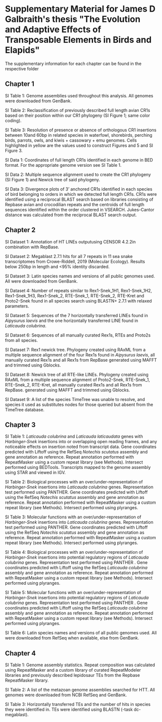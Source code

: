# Supplementary Material for James D Galbraith's thesis "The Evolution and Adaptive Effects of Transposable Elements in Birds and Elapids"

The supplementary information for each chapter can be found in the respective folder

## Chapter 1

SI Table 1: Genome assemblies used throughout this analysis. All genomes were downloaded from GenBank.

SI Table 2: Reclassification of previously described full length avian CR1s based on their position within our CR1 phylogeny (SI Figure 1; same color coding).

SI Table 3: Resolution of presence or absence of orthologous CR1 insertions between 10and 60bp in related species in waterfowl, shorebirds, perching birds, parrots, owls, and kiwis + cassowary + emu genomes. Cells highlighted in yellow are the values used to construct Figures and 5 and SI Figure 3.

SI Data 1: Coordinates of full length CR1s identified in each genome in BED format. For the appropriate genome version see SI Table 1.

SI Data 2: Multiple sequence alignment used to create the CR1 phylogeny (SI Figure 1) and Newick tree of said phylogeny.

SI Data 3: Divergence plots of 3’ anchored CR1s identified in each species of bird belonging to orders in which we detected full length CR1s. CR1s were identified using a reciprocal BLAST search based on libraries consisting of Repbase avian and crocodilian repeats and the centroids of full length sequences identified within the order clustered in VSEARCH. Jukes-Cantor distance was calculated from the reciprocal BLAST search output.


## Chapter 2

SI Dataset 1: Annotation of HT LINEs  outputusing CENSOR 4.2.2in combination with RepBase.

SI Dataset 2: Megablast 2.7.1 hits for all 7 repeats in 11 sea snake transcriptomes from Crowe-Riddell, 2019 (Molecular Ecology). Results below 250bp in length and <95% identity discarded.

SI Dataset 3: Latin species names and versions of all public genomes used. All were downloaded from GenBank.

SI Dataset 4: Number of repeats similar to Rex1-Snek_1H1, Rex1-Snek_1H2, Rex1-Snek_1H3, Rex1-Snek_2, RTE-Snek_1, RTE-Snek_2, RTE-Kret and Proto2-Snek found in all species search using BLASTN+ 2.7.1 with relaxed parameters.

SI Dataset 5: Sequences of the 7 horizontally transferred LINEs found in _Aipysurus laevis_ and the one horizontally transferred LINE found in _Laticauda colubrina_.

SI Dataset 6: Sequences of all manually curated Rex1s, RTEs and Proto2s from all species.

SI Dataset 7: Rex1 newick tree. Phylogeny created using RAxML from a multiple sequence alignment of the four Rex1s found in _Aipysurus laevis_, all manually curated Rex1s and all Rex1s from RepBase generated using MAFFT and trimmed using Gblocks.

SI Dataset 8: Newick tree of all RTE-like LINEs. Phylogeny created using RAxML from a multiple sequence alignment of Proto2-Snek, RTE-Snek_1, RTE-Snek_2, RTE-Kret, all manually curated Rex1s and all Rex1s from RepBase. generated using MAFFT and trimmed using Gblocks.

SI Dataset 9: A list of the species TimeTree was unable to resolve, and species it used as substitutes nodes for those queried but absent from the TimeTree database.


## Chapter 3

SI Table 1: _Laticauda colubrina_ and _Laticauda laticaudata_ genes with _Harbinger-Snek_ insertions into or overlapping open reading frames, and any noticeable effects on insertion noted from transcript data. Gene coordinates predicted with Liftoff using the RefSeq _Notechis scutatus_ assembly and gene annotation as reference. Repeat annotation performed with RepeatMasker using a custom repeat library (see Methods). Intersect performed using BEDTools. Transcripts mapped to the genome assembly using STAR and viewed in IGV.

SI Table 2: Biological processes with an over/under-representation of _Harbinger-Snek_ insertions into _Laticauda colubrina_ genes. Representation test performed using PANTHER. Gene coordinates predicted with Liftoff using the RefSeq _Notechis scutatus_ assembly and gene annotation as reference. Repeat annotation performed with RepeatMasker using a custom repeat library (see Methods). Intersect performed using plyranges.

SI Table 3: Molecular functions with an over/under-representation of _Harbinger-Snek_ insertions into _Laticauda colubrina_ genes. Representation test performed using PANTHER. Gene coordinates predicted with Liftoff using the RefSeq _Notechis scutatus_ assembly and gene annotation as reference. Repeat annotation performed with RepeatMasker using a custom repeat library (see Methods). Intersect performed using plyranges.

SI Table 4: Biological processes with an over/under-representation of _Harbinger-Snek_ insertions into potential regulatory regions of _Laticauda colubrina_ genes. Representation test performed using PANTHER . Gene coordinates predicted with Liftoff using the RefSeq _Laticauda colubrina_ assembly and gene annotation as reference. Repeat annotation performed with RepeatMasker using a custom repeat library (see Methods). Intersect performed using plyranges.

SI Table 5: Molecular functions with an over/under-representation of _Harbinger-Snek_ insertions into potential regulatory regions of _Laticauda colubrina_ genes. Representation test performed using PANTHER . Gene coordinates predicted with Liftoff using the RefSeq _Laticauda colubrina_ assembly and gene annotation as reference. Repeat annotation performed with RepeatMasker using a custom repeat library (see Methods). Intersect performed using plyranges.

SI Table 6: Latin species names and versions of all public genomes used. All were downloaded from RefSeq when available, else from GenBank.


## Chapter 4

SI Table 1: Genome assembly statistics. Repeat composition was calculated using RepeatMasker and a custom library of curated RepeatModeler libraries and previously described lepidosaur TEs from the Repbase RepeatMasker library.

SI Table 2: A list of the metazoan genome assemblies searched for HTT. All genomes were downloaded from NCBI RefSeq and GenBank.

SI Table 3: Horizontally transferred TEs and the number of hits in species they were identified in. TEs were identified using BLASTN (-task dc-megablast).